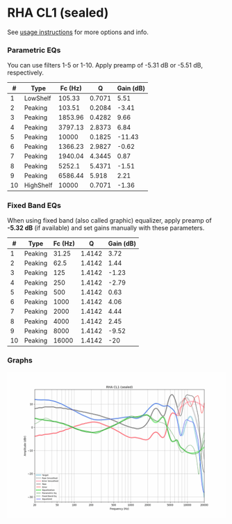 # RHA CL1 (sealed)
See [usage instructions](https://github.com/jaakkopasanen/AutoEq#usage) for more options and info.

### Parametric EQs
You can use filters 1-5 or 1-10. Apply preamp of -5.31 dB or -5.51 dB, respectively.

|   # | Type      |   Fc (Hz) |      Q |   Gain (dB) |
|-----|-----------|-----------|--------|-------------|
|   1 | LowShelf  |    105.33 | 0.7071 |        5.51 |
|   2 | Peaking   |    103.51 | 0.2084 |       -3.41 |
|   3 | Peaking   |   1853.96 | 0.4282 |        9.66 |
|   4 | Peaking   |   3797.13 | 2.8373 |        6.84 |
|   5 | Peaking   |  10000    | 0.1825 |      -11.43 |
|   6 | Peaking   |   1366.23 | 2.9827 |       -0.62 |
|   7 | Peaking   |   1940.04 | 4.3445 |        0.87 |
|   8 | Peaking   |   5252.1  | 5.4371 |       -1.51 |
|   9 | Peaking   |   6586.44 | 5.918  |        2.21 |
|  10 | HighShelf |  10000    | 0.7071 |       -1.36 |

### Fixed Band EQs
When using fixed band (also called graphic) equalizer, apply preamp of **-5.32 dB** (if available) and set gains manually with these parameters.

|   # | Type    |   Fc (Hz) |      Q |   Gain (dB) |
|-----|---------|-----------|--------|-------------|
|   1 | Peaking |     31.25 | 1.4142 |        3.72 |
|   2 | Peaking |     62.5  | 1.4142 |        1.44 |
|   3 | Peaking |    125    | 1.4142 |       -1.23 |
|   4 | Peaking |    250    | 1.4142 |       -2.79 |
|   5 | Peaking |    500    | 1.4142 |        0.63 |
|   6 | Peaking |   1000    | 1.4142 |        4.06 |
|   7 | Peaking |   2000    | 1.4142 |        4.44 |
|   8 | Peaking |   4000    | 1.4142 |        2.45 |
|   9 | Peaking |   8000    | 1.4142 |       -9.52 |
|  10 | Peaking |  16000    | 1.4142 |      -20    |

### Graphs
![](./RHA%20CL1%20(sealed).png)

